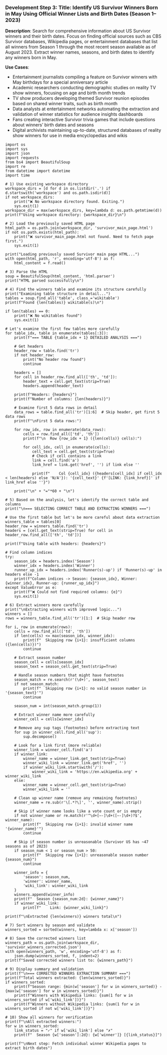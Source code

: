 ### Development Step 3: Title: Identify US Survivor Winners Born in May Using Official Winner Lists and Birth Dates (Season 1–2023)

**Description**: Search for comprehensive information about US Survivor winners and their birth dates. Focus on finding official sources such as CBS Survivor databases, Wikipedia pages, or entertainment databases that list all winners from Season 1 through the most recent season available as of August 2023. Extract winner names, seasons, and birth dates to identify any winners born in May.

**Use Cases**:
- Entertainment journalists compiling a feature on Survivor winners with May birthdays for a special anniversary article
- Academic researchers conducting demographic studies on reality TV show winners, focusing on age and birth month trends
- TV show producers developing themed Survivor reunion episodes based on shared winner traits, such as birth month
- Data analysts at entertainment networks automating the extraction and validation of winner statistics for audience insights dashboards
- Fans creating interactive Survivor trivia games that include questions about winners’ birth dates and seasons
- Digital archivists maintaining up-to-date, structured databases of reality show winners for use in media encyclopedias and wikis

```
import os
import sys
import json
import requests
from bs4 import BeautifulSoup
import re
from datetime import datetime
import time

# 1) Use existing workspace directory
workspace_dirs = [d for d in os.listdir('.') if d.startswith('workspace') and os.path.isdir(d)]
if not workspace_dirs:
    print("❌ No workspace directory found. Exiting.")
    sys.exit(1)
workspace_dir = max(workspace_dirs, key=lambda d: os.path.getmtime(d))
print(f"Using workspace directory: {workspace_dir}\n")

# 2) Load the previously saved HTML page
html_path = os.path.join(workspace_dir, 'survivor_main_page.html')
if not os.path.exists(html_path):
    print("❌ survivor_main_page.html not found. Need to fetch page first.")
    sys.exit(1)

print("Loading previously saved Survivor main page HTML...")
with open(html_path, 'r', encoding='utf-8') as f:
    html_content = f.read()

# 3) Parse the HTML
soup = BeautifulSoup(html_content, 'html.parser')
print("HTML parsed successfully\n")

# 4) Find the winners table and examine its structure carefully
print("Examining table structure in detail...")
tables = soup.find_all('table', class_='wikitable')
print(f"Found {len(tables)} wikitable(s)\n")

if len(tables) == 0:
    print("❌ No wikitables found")
    sys.exit(1)

# Let's examine the first few tables more carefully
for table_idx, table in enumerate(tables[:3]):
    print(f"=== TABLE {table_idx + 1} DETAILED ANALYSIS ===")
    
    # Get headers
    header_row = table.find('tr')
    if not header_row:
        print("No header row found")
        continue
        
    headers = []
    for cell in header_row.find_all(['th', 'td']):
        header_text = cell.get_text(strip=True)
        headers.append(header_text)
    
    print(f"Headers: {headers}")
    print(f"Number of columns: {len(headers)}")
    
    # Examine first 5 data rows in detail
    data_rows = table.find_all('tr')[1:6]  # Skip header, get first 5 data rows
    print(f"\nFirst 5 data rows:")
    
    for row_idx, row in enumerate(data_rows):
        cells = row.find_all(['td', 'th'])
        print(f"\n  Row {row_idx + 1} ({len(cells)} cells):")
        
        for cell_idx, cell in enumerate(cells):
            cell_text = cell.get_text(strip=True)
            # Check if cell contains a link
            link = cell.find('a')
            link_href = link.get('href', '') if link else ''
            
            print(f"    Col {cell_idx} ({headers[cell_idx] if cell_idx < len(headers) else 'N/A'}): '{cell_text}' {f'[LINK: {link_href}]' if link_href else ''}")
    
    print("\n" + "="*60 + "\n")

# 5) Based on the analysis, let's identify the correct table and columns
print("\n=== SELECTING CORRECT TABLE AND EXTRACTING WINNERS ===")

# Use the first table but let's be more careful about data extraction
winners_table = tables[0]
header_row = winners_table.find('tr')
headers = [cell.get_text(strip=True) for cell in header_row.find_all(['th', 'td'])]

print(f"Using table with headers: {headers}")

# Find column indices
try:
    season_idx = headers.index('Season')
    winner_idx = headers.index('Winner')
    runner_up_idx = headers.index('Runner(s)-up') if 'Runner(s)-up' in headers else -1
    print(f"Column indices -> Season: {season_idx}, Winner: {winner_idx}, Runner-up: {runner_up_idx}")
except ValueError as e:
    print(f"❌ Could not find required columns: {e}")
    sys.exit(1)

# 6) Extract winners more carefully
print("\nExtracting winners with improved logic...")
winners = []
rows = winners_table.find_all('tr')[1:]  # Skip header row

for i, row in enumerate(rows):
    cells = row.find_all(['td', 'th'])
    if len(cells) <= max(season_idx, winner_idx):
        print(f"  Skipping row {i+1}: insufficient columns ({len(cells)})")
        continue
    
    # Extract season number
    season_cell = cells[season_idx]
    season_text = season_cell.get_text(strip=True)
    
    # Handle season numbers that might have footnotes
    season_match = re.search(r'(\d+)', season_text)
    if not season_match:
        print(f"  Skipping row {i+1}: no valid season number in '{season_text}'")
        continue
    
    season_num = int(season_match.group(1))
    
    # Extract winner name more carefully
    winner_cell = cells[winner_idx]
    
    # Remove any sup tags (footnotes) before extracting text
    for sup in winner_cell.find_all('sup'):
        sup.decompose()
    
    # Look for a link first (more reliable)
    winner_link = winner_cell.find('a')
    if winner_link:
        winner_name = winner_link.get_text(strip=True)
        winner_wiki_link = winner_link.get('href', '')
        if winner_wiki_link.startswith('/'):
            winner_wiki_link = 'https://en.wikipedia.org' + winner_wiki_link
    else:
        winner_name = winner_cell.get_text(strip=True)
        winner_wiki_link = ''
    
    # Clean up winner name (remove any remaining footnotes)
    winner_name = re.sub(r'\[.*?\]', '', winner_name).strip()
    
    # Skip if winner name looks like a vote count or is empty
    if not winner_name or re.match(r'^\d+[–-]\d+([–-]\d+)?$', winner_name):
        print(f"  Skipping row {i+1}: invalid winner name '{winner_name}'")
        continue
    
    # Skip if season number is unreasonable (Survivor US has ~47 seasons as of 2023)
    if season_num < 1 or season_num > 50:
        print(f"  Skipping row {i+1}: unreasonable season number {season_num}")
        continue
    
    winner_info = {
        'season': season_num,
        'winner': winner_name,
        'wiki_link': winner_wiki_link
    }
    winners.append(winner_info)
    print(f"  Season {season_num:2d}: {winner_name}")
    if winner_wiki_link:
        print(f"    Link: {winner_wiki_link}")

print(f"\nExtracted {len(winners)} winners total\n")

# 7) Sort winners by season and validate
winners_sorted = sorted(winners, key=lambda x: x['season'])

# 8) Save the corrected winners list
winners_path = os.path.join(workspace_dir, 'survivor_winners_corrected.json')
with open(winners_path, 'w', encoding='utf-8') as f:
    json.dump(winners_sorted, f, indent=2)
print(f"Saved corrected winners list to: {winners_path}")

# 9) Display summary and validation
print(f"\n=== CORRECTED WINNERS EXTRACTION SUMMARY ===")
print(f"Total winners extracted: {len(winners_sorted)}")
if winners_sorted:
    print(f"Season range: {min(w['season'] for w in winners_sorted)} - {max(w['season'] for w in winners_sorted)}")
    print(f"Winners with Wikipedia links: {sum(1 for w in winners_sorted if w['wiki_link'])}")
    print(f"Winners without Wikipedia links: {sum(1 for w in winners_sorted if not w['wiki_link'])}")

# 10) Show all winners for verification
print(f"\nAll extracted winners:")
for w in winners_sorted:
    link_status = "✓" if w['wiki_link'] else "✗"
    print(f"  Season {w['season']:2d}: {w['winner']} [{link_status}]")

print(f"\nNext step: Fetch individual winner Wikipedia pages to extract birth dates")
```